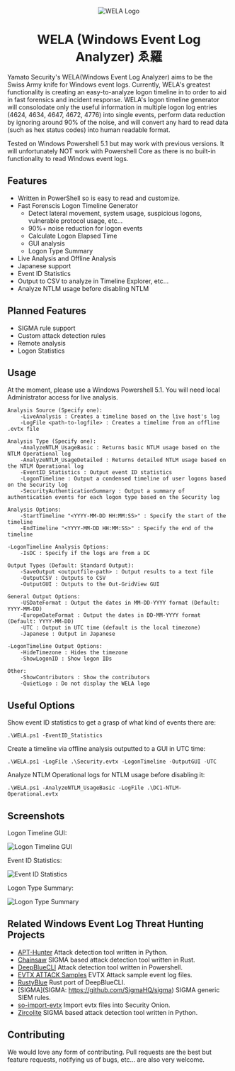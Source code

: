 <div align="center">
 <p>

  ![WELA Logo](WELA-Logo.png)
  <h1>
   WELA (Windows Event Log Analyzer) ゑ羅
  </h1>
 </p>
</div>

Yamato Security's WELA(Windows Event Log Analyzer) aims to be the Swiss Army knife for Windows event logs.
Currently, WELA's greatest functionality is creating an easy-to-analyze logon timeline in to order to aid in fast forensics and incident response.
WELA's logon timeline generator will consolodate only the useful information in multiple logon log entries (4624, 4634, 4647, 4672, 4776) into single events, perform data reduction by ignoring around 90% of the noise, and will convert any hard to read data (such as hex status codes) into human readable format.

Tested on Windows Powershell 5.1 but may work with previous versions. It will unfortunately NOT work with Powershell Core as there is no built-in functionality to read Windows event logs.

## Features

 - Written in PowerShell so is easy to read and customize.
 - Fast Forenscis Logon Timeline Generator
   - Detect lateral movement, system usage, suspicious logons, vulnerable protocol usage, etc...
   - 90%+ noise reduction for logon events
   - Calculate Logon Elapsed Time
   - GUI analysis
   - Logon Type Summary
 - Live Analysis and Offline Analysis
 - Japanese support
 - Event ID Statistics
 - Output to CSV to analyze in Timeline Explorer, etc...
 - Analyze NTLM usage before disabling NTLM

## Planned Features

 - SIGMA rule support
 - Custom attack detection rules
 - Remote analysis
 - Logon Statistics

## Usage

At the moment, please use a Windows Powershell 5.1.
You will need local Administrator access for live analysis.

    Analysis Source (Specify one):
        -LiveAnalysis : Creates a timeline based on the live host's log
        -LogFile <path-to-logfile> : Creates a timelime from an offline .evtx file

    Analysis Type (Specify one):
        -AnalyzeNTLM_UsageBasic : Returns basic NTLM usage based on the NTLM Operational log
        -AnalyzeNTLM_UsageDetailed : Returns detailed NTLM usage based on the NTLM Operational log
        -EventID_Statistics : Output event ID statistics
        -LogonTimeline : Output a condensed timeline of user logons based on the Security log
        -SecurityAuthenticationSummary : Output a summary of authentication events for each logon type based on the Security log

    Analysis Options:
        -StartTimeline "<YYYY-MM-DD HH:MM:SS>" : Specify the start of the timeline
        -EndTimeline "<YYYY-MM-DD HH:MM:SS>" : Specify the end of the timeline

    -LogonTimeline Analysis Options:
        -IsDC : Specify if the logs are from a DC

    Output Types (Default: Standard Output):
        -SaveOutput <outputfile-path> : Output results to a text file
        -OutputCSV : Outputs to CSV
        -OutputGUI : Outputs to the Out-GridView GUI

    General Output Options:
        -USDateFormat : Output the dates in MM-DD-YYYY format (Default: YYYY-MM-DD)
        -EuropeDateFormat : Output the dates in DD-MM-YYYY format (Default: YYYY-MM-DD)
        -UTC : Output in UTC time (default is the local timezone)
        -Japanese : Output in Japanese

    -LogonTimeline Output Options:
        -HideTimezone : Hides the timezone
        -ShowLogonID : Show logon IDs

    Other:
        -ShowContributors : Show the contributors
        -QuietLogo : Do not display the WELA logo

## Useful Options

Show event ID statistics to get a grasp of what kind of events there are:

    .\WELA.ps1 -EventID_Statistics

Create a timeline via offline analysis outputted to a GUI in UTC time:

    .\WELA.ps1 -LogFile .\Security.evtx -LogonTimeline -OutputGUI -UTC

Analyze NTLM Operational logs for NTLM usage before disabling it:

    .\WELA.ps1 -AnalyzeNTLM_UsageBasic -LogFile .\DC1-NTLM-Operational.evtx

## Screenshots

Logon Timeline GUI:

![Logon Timeline GUI](/Screenshots/Screenshot-LogonTimelineGUI.png)

Event ID Statistics:

![Event ID Statistics](/Screenshots/Screenshot-EventIDStatistics.png)

Logon Type Summary:

![Logon Type Summary](/Screenshots/Screenshot-LogonTypeSummary.png)

## Related Windows Event Log Threat Hunting Projects

- [APT-Hunter](https://github.com/ahmedkhlief/APT-Hunter) Attack detection tool written in Python.
- [Chainsaw](https://github.com/countercept/chainsaw) SIGMA based attack detection tool written in Rust.
- [DeepBlueCLI](https://github.com/sans-blue-team/DeepBlueCLI) Attack detection tool written in Powershell.
- [EVTX ATTACK Samples](https://github.com/sbousseaden/EVTX-ATTACK-SAMPLES) EVTX Attack sample event log files.
- [RustyBlue](https://github.com/Yamato-Security/RustyBlue) Rust port of DeepBlueCLI.
- [SIGMA](SIGMA: https://github.com/SigmaHQ/sigma) SIGMA generic SIEM rules.
- [so-import-evtx](https://docs.securityonion.net/en/2.3/so-import-evtx.html) Import evtx files into Security Onion.
- [Zircolite](https://github.com/wagga40/Zircolite) SIGMA based attack detection tool written in Python.

## Contributing

We would love any form of contributing. Pull requests are the best but feature requests, notifying us of bugs, etc... are also very welcome.